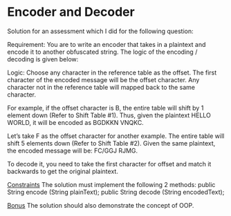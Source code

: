 # Encoder and Decoder

Solution for an assessment which I did for the following question:

Requirement:
You are to write an encoder that takes in a plaintext and encode it to another obfuscated string. The logic of the encoding / decoding is given below:

Logic:
Choose any character in the reference table as the offset. The first character of the encoded message will be the offset character. Any character not in the reference table will mapped back to the same character.

For example, if the offset character is B, the entire table will shift by 1 element down (Refer to Shift Table #1). Thus, given the plaintext HELLO WORLD, it will be encoded as BGDKKN VNQKC.

Let’s take F as the offset character for another example. The entire table will shift 5 elements down (Refer to Shift Table #2). Given the same plaintext, the encoded message will be:
FC/GGJ RJMG.

To decode it, you need to take the first character for offset and match it backwards to get the original plaintext.

<u>Constraints</u>
The solution must implement the following 2 methods:
public String encode (String plainText);
public String decode (String encodedText);

<u>Bonus</u>
The solution should also demonstrate the concept of OOP.
